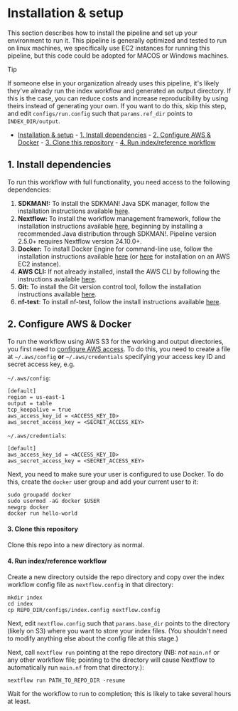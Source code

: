 # Installation & setup

This section describes how to install the pipeline and set up your environment to run it. This pipeline is generally optimized and tested to run on linux machines, we specifically use EC2 instances for running this pipeline, but this code could be adopted for MACOS or Windows machines.


> [!TIP]
> If someone else in your organization already uses this pipeline, it's likely they've already run the index workflow and generated an output directory. If this is the case, you can reduce costs and increase reproducibility by using theirs instead of generating your own. If you want to do this, skip this step, and edit `configs/run.config` such that `params.ref_dir` points to `INDEX_DIR/output`.


<!-- TOC start (generated with https://github.com/derlin/bitdowntoc) -->
- [Installation \& setup](#installation--setup)
      - [1. Install dependencies](#1-install-dependencies)
      - [2. Configure AWS \& Docker](#2-configure-aws--docker)
      - [3. Clone this repository](#3-clone-this-repository)
      - [4. Run index/reference workflow](#4-run-indexreference-workflow)
<!-- TOC end -->

## 1. Install dependencies 

To run this workflow with full functionality, you need access to the following dependencies:

1. **SDKMAN!:** To install the SDKMAN! Java SDK manager, follow the installation instructions available [here](https://sdkman.io/install).
2. **Nextflow:** To install the workflow management framework, follow the installation instructions available [here](https://www.nextflow.io/docs/latest/getstarted.html), beginning by installing a recommended Java distribution through SDKMAN!. Pipeline version 2.5.0+ requires Nextflow version 24.10.0+.
2. **Docker:** To install Docker Engine for command-line use, follow the installation instructions available [here](https://docs.docker.com/engine/install/) (or [here](https://docs.aws.amazon.com/serverless-application-model/latest/developerguide/install-docker.html) for installation on an AWS EC2 instance).
3. **AWS CLI:** If not already installed, install the AWS CLI by following the instructions available [here](https://docs.aws.amazon.com/cli/latest/userguide/getting-started-install.html).
4. **Git:** To install the Git version control tool, follow the installation instructions available [here](https://git-scm.com/book/en/v2/Getting-Started-Installing-Git).
5. **nf-test**: To install nf-test, follow the install instructions available [here](https://www.nf-test.com/installation/).

## 2. Configure AWS & Docker

To run the workflow using AWS S3 for the working and output directories, you first need to [configure AWS access](https://www.nextflow.io/docs/latest/aws.html). To do this, you need to create a file at `~/.aws/config` **or** `~/.aws/credentials` specifying your access key ID and secret access key, e.g.

`~/.aws/config`:
```
[default]
region = us-east-1
output = table
tcp_keepalive = true
aws_access_key_id = <ACCESS_KEY_ID>
aws_secret_access_key = <SECRET_ACCESS_KEY>
```

`~/.aws/credentials`:
```
[default]
aws_access_key_id = <ACCESS_KEY_ID>
aws_secret_access_key = <SECRET_ACCESS_KEY>
```

Next, you need to make sure your user is configured to use Docker. To do this, create the `docker` user group and add your current user to it:

```
sudo groupadd docker
sudo usermod -aG docker $USER
newgrp docker
docker run hello-world
```

#### 3. Clone this repository

Clone this repo into a new directory as normal.

#### 4. Run index/reference workflow
Create a new directory outside the repo directory and copy over the index workflow config file as `nextflow.config` in that directory:

```
mkdir index
cd index
cp REPO_DIR/configs/index.config nextflow.config
```

Next, edit `nextflow.config` such that `params.base_dir` points to the directory (likely on S3) where you want to store your index files. (You shouldn't need to modify anything else about the config file at this stage.)

Next, call `nextflow run` pointing at the repo directory (NB: *not* `main.nf` or any other workflow file; pointing to the directory will cause Nextflow to automatically run `main.nf` from that directory.):

```
nextflow run PATH_TO_REPO_DIR -resume
```

Wait for the workflow to run to completion; this is likely to take several hours at least.